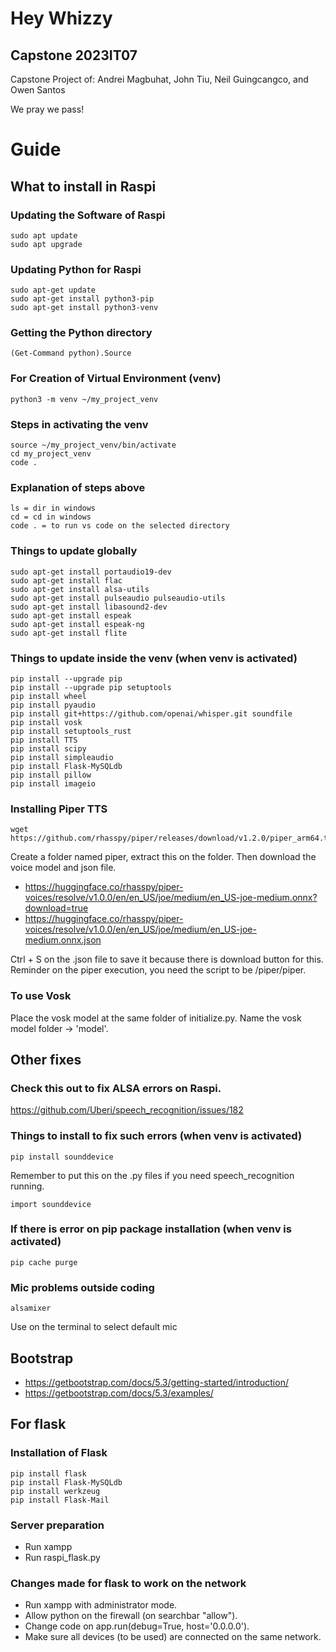 # Hey Whizzy
## Capstone 2023IT07
Capstone Project of:
Andrei Magbuhat, John Tiu, Neil Guingcangco, and Owen Santos

We pray we pass!

# Guide

## What to install in Raspi

### Updating the Software of Raspi
```
sudo apt update
sudo apt upgrade
```

### Updating Python for Raspi
```
sudo apt-get update
sudo apt-get install python3-pip
sudo apt-get install python3-venv
```

### Getting the Python directory
```
(Get-Command python).Source
```

### For Creation of Virtual Environment (venv)
```
python3 -m venv ~/my_project_venv
```

### Steps in activating the venv
```
source ~/my_project_venv/bin/activate
cd my_project_venv
code . 
```

### Explanation of steps above
```
ls = dir in windows
cd = cd in windows
code . = to run vs code on the selected directory
```

### Things to update globally
```
sudo apt-get install portaudio19-dev
sudo apt-get install flac
sudo apt-get install alsa-utils
sudo apt-get install pulseaudio pulseaudio-utils
sudo apt-get install libasound2-dev
sudo apt-get install espeak
sudo apt-get install espeak-ng
sudo apt-get install flite
```

### Things to update inside the venv (when venv is activated)
```
pip install --upgrade pip
pip install --upgrade pip setuptools
pip install wheel
pip install pyaudio
pip install git+https://github.com/openai/whisper.git soundfile
pip install vosk
pip install setuptools_rust
pip install TTS
pip install scipy
pip install simpleaudio
pip install Flask-MySQLdb
pip install pillow
pip install imageio
```

### Installing Piper TTS
```
wget https://github.com/rhasspy/piper/releases/download/v1.2.0/piper_arm64.tar.gz
```
Create a folder named piper, extract this on the folder.
Then download the voice model and json file.
- https://huggingface.co/rhasspy/piper-voices/resolve/v1.0.0/en/en_US/joe/medium/en_US-joe-medium.onnx?download=true
- https://huggingface.co/rhasspy/piper-voices/resolve/v1.0.0/en/en_US/joe/medium/en_US-joe-medium.onnx.json

Ctrl + S on the .json file to save it because there is download button for this.
Reminder on the piper execution, you need the script to be /piper/piper.

### To use Vosk
Place the vosk model at the same folder of initialize.py.
Name the vosk model folder -> 'model'.

## Other fixes

### Check this out to fix ALSA errors on Raspi.
https://github.com/Uberi/speech_recognition/issues/182

### Things to install to fix such errors (when venv is activated)
```
pip install sounddevice
```
Remember to put this on the .py files if you need speech_recognition running.
```
import sounddevice
```

### If there is error on pip package installation (when venv is activated)
```
pip cache purge
```

### Mic problems outside coding
```
alsamixer
```
Use on the terminal to select default mic

## Bootstrap
- https://getbootstrap.com/docs/5.3/getting-started/introduction/
- https://getbootstrap.com/docs/5.3/examples/

## For flask

### Installation of Flask
```
pip install flask
pip install Flask-MySQLdb
pip install werkzeug
pip install Flask-Mail
```

### Server preparation
- Run xampp
- Run raspi_flask.py

### Changes made for flask to work on the network

- Run xampp with administrator mode.
- Allow python on the firewall (on searchbar "allow").
- Change code on app.run(debug=True, host='0.0.0.0').
- Make sure all devices (to be used) are connected on the same network.
